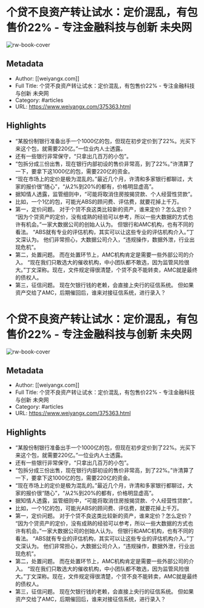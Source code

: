 # 个贷不良资产转让试水：定价混乱，有包售价22% - 专注金融科技与创新 未央网

![rw-book-cover](https://readwise-assets.s3.amazonaws.com/static/images/article3.5c705a01b476.png)

## Metadata
- Author: [[weiyangx.com]]
- Full Title: 个贷不良资产转让试水：定价混乱，有包售价22% - 专注金融科技与创新 未央网
- Category: #articles
- URL: https://www.weiyangx.com/375363.html

## Highlights
- “某股份制银行准备出手一个1000亿的包，但现在初步定价到了22%。光买下来这个包，就需要220亿。”一位业内人士透露。
- 还有一些银行非常保守，“只拿出几百万的小包”。
- “包拆分成三份出售，现在银行内部初设的售价非常高，到了22%。”许清算了一下，要拿下这1000亿的包，需要220亿的资金。
- “现在市场上的定价是极为混乱的。”最近几个月，许清和多家银行都聊过，大家的报价很“随心”，“从2%到20%的都有，价格明显虚高”。
- 据知情人透露，监管细则中，“可能将取消住房按揭贷款、个人经营性贷款”。
- 比如，一个1亿的包，可能光ABS的顾问费、评估费，就要花掉上千万。
- 第一，定价问题。 对于个贷不良这类比较新的资产，谁来定价？怎么定价？ “因为个贷资产的定价，没有成熟的经验可以参考，所以一些大数据的方式也许有机会。”一家大数据公司的创始人认为。 但银行和AMC机构，也有不同的看法。 “ABS就有专业的评估机构，其实可以让这些专业的评估机构介入。”丁文深认为。 他们非常担心，大数据公司介入，“违规操作，数据外泄，行业出现危机”。
- 第二，处置问题。 而在处置环节上，AMC机构肯定是需要一些外部公司的介入。 “现在我们只敢选大的催收机构，中小团队都不敢选，因为监管风险很大。”丁文深称。现在，文件规定得很清楚，个贷不良不能转卖，AMC就是最终的债权人。
- 第三，征信问题。 现在欠银行钱的老赖，会直接上央行的征信系统。 但如果资产交给了AMC，后期催回后，谁来对接征信系统，进行录入？
# 个贷不良资产转让试水：定价混乱，有包售价22% - 专注金融科技与创新 未央网

![rw-book-cover](https://readwise-assets.s3.amazonaws.com/static/images/article3.5c705a01b476.png)

## Metadata
- Author: [[weiyangx.com]]
- Full Title: 个贷不良资产转让试水：定价混乱，有包售价22% - 专注金融科技与创新 未央网
- Category: #articles
- URL: https://www.weiyangx.com/375363.html

## Highlights
- “某股份制银行准备出手一个1000亿的包，但现在初步定价到了22%。光买下来这个包，就需要220亿。”一位业内人士透露。
- 还有一些银行非常保守，“只拿出几百万的小包”。
- “包拆分成三份出售，现在银行内部初设的售价非常高，到了22%。”许清算了一下，要拿下这1000亿的包，需要220亿的资金。
- “现在市场上的定价是极为混乱的。”最近几个月，许清和多家银行都聊过，大家的报价很“随心”，“从2%到20%的都有，价格明显虚高”。
- 据知情人透露，监管细则中，“可能将取消住房按揭贷款、个人经营性贷款”。
- 比如，一个1亿的包，可能光ABS的顾问费、评估费，就要花掉上千万。
- 第一，定价问题。 对于个贷不良这类比较新的资产，谁来定价？怎么定价？ “因为个贷资产的定价，没有成熟的经验可以参考，所以一些大数据的方式也许有机会。”一家大数据公司的创始人认为。 但银行和AMC机构，也有不同的看法。 “ABS就有专业的评估机构，其实可以让这些专业的评估机构介入。”丁文深认为。 他们非常担心，大数据公司介入，“违规操作，数据外泄，行业出现危机”。
- 第二，处置问题。 而在处置环节上，AMC机构肯定是需要一些外部公司的介入。 “现在我们只敢选大的催收机构，中小团队都不敢选，因为监管风险很大。”丁文深称。现在，文件规定得很清楚，个贷不良不能转卖，AMC就是最终的债权人。
- 第三，征信问题。 现在欠银行钱的老赖，会直接上央行的征信系统。 但如果资产交给了AMC，后期催回后，谁来对接征信系统，进行录入？
